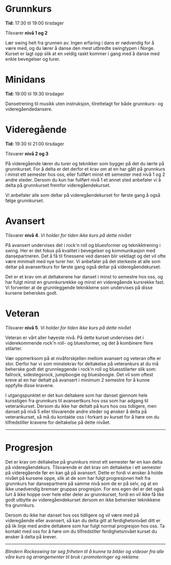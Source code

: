 # Grunnkurs

**Tid:** 17:30 til 19:00 tirsdager

Tilsvarer **nivå 1 og 2**

Lær swing helt fra grunnen av. Ingen erfaring i dans er nødvendig for å være med, og du lærer å danse den mest utbredte swingtypen i Norge. Kurset er lagt opp slik at en veldig raskt kommer i gang med å danse med enkle bevegelser og turer.

# Minidans

**Tid:** 19:00 til 19:30 tirsdager

Dansetrening til musikk uten instruksjon, tilrettelagt for både grunnkurs- og videregåendedansere.

# Videregående

**Tid:** 19:30 til 21:00 tirsdager

Tilsvarer **nivå 2 og 3**

På videregående lærer du turer og teknikker som bygger på det du lærte på grunnkurset. For å delta er det derfor et krav om at en har gått på grunnkurs i minst ett semester hos oss, eller fullført minst ett semester med nivå 1 og 2 andre steder. Dersom du kun har fullført nivå 1 et annet sted anbefaler vi å delta på grunnkurset fremfor videregåendekurset.

Vi anbefaler alle som deltar på videregåendekurset for første gang å også følge grunnkurset.

# Avansert

Tilsvarer **nivå 4**. *Vi holder for tiden ikke kurs på dette nivået*

På avansert undervises det i rock'n roll og bluesformer og teknikktrening i swing. Her er det fokus på kvalitet i bevegelser og kommunikasjon med dansepartneren. Det å få til finessene ved dansen blir vektlagt og det vil ofte være minimalt med nye turer her. Vi anbefaler på det sterkeste at alle som deltar på avansertkurs for første gang også deltar på videregåendekurset.

Det er et krav om at deltakerene har danset i minst to semestre hos oss, og har fulgt minst en grunnkursrekke og minst en videregående kursrekke fast. Vi forventer at de grunnleggende teknikkene som undervises på disse kursene beherskes godt.

# Veteran

Tilsvarer **nivå 5**. *Vi holder for tiden ikke kurs på dette nivået*

Veteran er vårt aller høyeste nivå. På dette kurset undervises det i viderekommende rock'n roll- og bluesformer, og det å kombinere flere stilarter.  

Vær oppmerksom på at nivåforskjellen mellom avansert og veteran ofte er stor. Derfor har vi som minstekrav for deltakelse på veterankurs at du må beherske godt det grunnleggende i rock'n roll og bluesstilarter slik som: fallrock, sidestegsrock, jumpboogie og bluesboogie. Det vil som oftest kreve at en har deltatt på avansert i minimum 2 semestre for å kunne oppfylle disse kravene.

I utgangspunktet er det kun deltakere som har danset gjennom hele kursstigen fra grunnkurs til avansertkurs hos oss som har adgang til veterankurset. Dersom du ikke har deltatt på kurs hos oss tidligere, men danset på nivå 5 eller tilsvarende andre steder og ønsker å delta på veterankurset, så må du kontakte oss i forkant av kurset for å høre om du tilfredstiller kravene for deltakelse på dette nivået.

----------

# Progresjon 

Det er krav om deltakelse på grunnkurs minst ett semester før en kan delta på videregåendekurs. Tilsvarende er det krav om deltakelse i ett semester på videregående før en kan gå på avansert. Dette er fordi vi ønsker å holde nivået på kursene oppe, slik at de som har fulgt progresjonen helt fra grunnkurs har dansepartnere på samme nivå som de er på selv, og at en ikke unødvendig bremser gruppas progresjon. For ens egen del er det også lurt å ikke hoppe over hele eller deler av grunnkurset, fordi en vil ikke få like godt utbytte av videregåendekurset dersom en ikke behersker teknikkene fra grunnkurs.

Dersom du ikke har danset hos oss tidligere og vil være med på videregående eller avansert, så kan du delta gitt at ferdighetsnivået ditt er på lik linje med andre deltakere som har fulgt normal progresjon hos oss. Ta kontakt med oss for å høre om du tilfredstiller ferdighetsnivået kurset du ønsker å delta på krever.

---------

*Blindern Rockeswing tar seg friheten til å kunne ta bilder og videoer fra alle våre kurs og arrangementer til bruk i promoteringer og reklame.*

